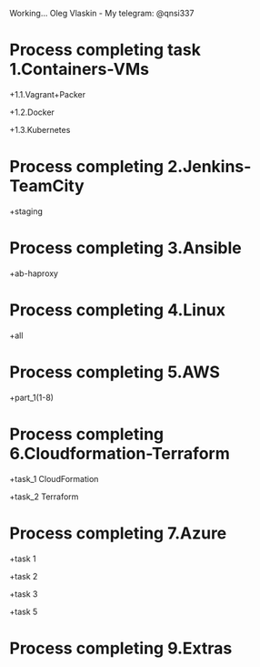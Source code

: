Working...
Oleg Vlaskin - My telegram: @qnsi337

# Process сompleting task 1.Containers-VMs

+1.1.Vagrant+Packer 

+1.2.Docker 

+1.3.Kubernetes 

# Process сompleting 2.Jenkins-TeamCity

+staging

# Process сompleting 3.Ansible 

+ab-haproxy

# Process сompleting 4.Linux

+all

# Process сompleting 5.AWS

+part_1(1-8)

# Process сompleting 6.Cloudformation-Terraform

+task_1 CloudFormation

+task_2 Terraform

# Process сompleting 7.Azure
+task 1

+task 2

+task 3

+task 5

# Process сompleting 9.Extras

